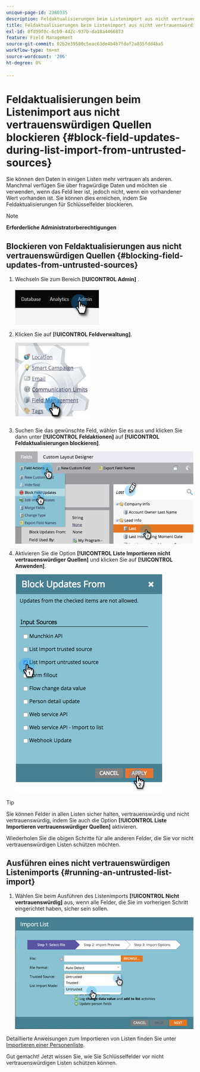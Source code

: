 ```yaml
---
unique-page-id: 2360335
description: Feldaktualisierungen beim Listenimport aus nicht vertrauenswürdigen Quellen - Marketo Docs - Produktdokumentation
title: Feldaktualisierungen beim Listenimport aus nicht vertrauenswürdigen Quellen blockieren
exl-id: 0fd59f0c-6cb9-442c-937b-da18a4466873
feature: Field Management
source-git-commit: 02b2e39580c5eac63de4b4b7fdaf2a835fdd4ba5
workflow-type: tm+mt
source-wordcount: '206'
ht-degree: 0%

---
```


# Feldaktualisierungen beim Listenimport aus nicht vertrauenswürdigen Quellen blockieren {#block-field-updates-during-list-import-from-untrusted-sources}

Sie können den Daten in einigen Listen mehr vertrauen als anderen. Manchmal verfügen Sie über fragwürdige Daten und möchten sie verwenden, wenn das Feld leer ist, jedoch nicht, wenn ein vorhandener Wert vorhanden ist. Sie können dies erreichen, indem Sie Feldaktualisierungen für Schlüsselfelder blockieren.

>[!NOTE]
>
>**Erforderliche Administratorberechtigungen**

## Blockieren von Feldaktualisierungen aus nicht vertrauenswürdigen Quellen {#blocking-field-updates-from-untrusted-sources}

1. Wechseln Sie zum Bereich **[!UICONTROL Admin]** .

   ![](assets/blocking-field-updates-from-untrusted-sources-1.png)

1. Klicken Sie auf **[!UICONTROL Feldverwaltung]**.

   ![](assets/blocking-field-updates-from-untrusted-sources-2.png)

1. Suchen Sie das gewünschte Feld, wählen Sie es aus und klicken Sie dann unter **[!UICONTROL Feldaktionen]** auf **[!UICONTROL Feldaktualisierungen blockieren]**.

   ![](assets/blocking-field-updates-from-untrusted-sources-3.png)

1. Aktivieren Sie die Option **[!UICONTROL Liste Importieren nicht vertrauenswürdiger Quellen]** und klicken Sie auf **[!UICONTROL Anwenden]**.

   ![](assets/blocking-field-updates-from-untrusted-sources-4.png)

>[!TIP]
>
>Sie können Felder in allen Listen sicher halten, vertrauenswürdig und nicht vertrauenswürdig, indem Sie auch die Option **[!UICONTROL Liste Importieren vertrauenswürdiger Quellen]** aktivieren.

Wiederholen Sie die obigen Schritte für alle anderen Felder, die Sie vor nicht vertrauenswürdigen Listen schützen möchten.

## Ausführen eines nicht vertrauenswürdigen Listenimports {#running-an-untrusted-list-import}

1. Wählen Sie beim Ausführen des Listenimports **[!UICONTROL Nicht vertrauenswürdig]** aus, wenn alle Felder, die Sie im vorherigen Schritt eingerichtet haben, sicher sein sollen.

   ![](assets/blocking-field-updates-from-untrusted-sources-5.png)

Detaillierte Anweisungen zum Importieren von Listen finden Sie unter [Importieren einer Personenliste](/help/marketo/getting-started/quick-wins/import-a-list-of-people.md).

Gut gemacht! Jetzt wissen Sie, wie Sie Schlüsselfelder vor nicht vertrauenswürdigen Listen schützen können.
